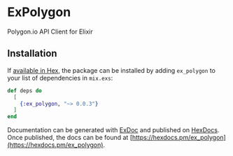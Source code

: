 # ExPolygon

Polygon.io API Client for Elixir

## Installation

If [available in Hex](https://hex.pm/docs/publish), the package can be installed
by adding `ex_polygon` to your list of dependencies in `mix.exs`:

```elixir
def deps do
  [
    {:ex_polygon, "~> 0.0.3"}
  ]
end
```

Documentation can be generated with [ExDoc](https://github.com/elixir-lang/ex_doc)
and published on [HexDocs](https://hexdocs.pm). Once published, the docs can
be found at [https://hexdocs.pm/ex_polygon](https://hexdocs.pm/ex_polygon).
